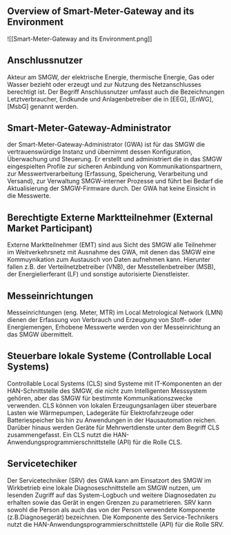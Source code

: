 
## Overview of Smart-Meter-Gateway and its Environment
![[Smart-Meter-Gateway and its Environment.png]]

## Anschlussnutzer
Akteur am SMGW, der elektrische Energie, thermische Energie, Gas oder Wasser bezieht oder erzeugt und zur Nutzung des Netzanschlusses berechtigt ist. Der Begriff Anschlussnutzer umfasst auch die Bezeichnungen Letztverbraucher, Endkunde und Anlagenbetreiber die in [EEG], [EnWG], [MsbG] genannt werden.

## Smart-Meter-Gateway-Administrator
der Smart-Meter-Gateway-Administrator (GWA) ist für das SMGW die vertrauenswürdige Instanz und übernimmt dessen Konfiguration, Überwachung und Steuerung. Er erstellt und administriert die in das SMGW eingespielten Profile zur sicheren Anbindung von Kommunikationspartnern, zur Messwertverarbeitung (Erfassung, Speicherung, Verarbeitung und Versand), zur Verwaltung SMGW-interner Prozesse und führt bei Bedarf die Aktualisierung der SMGW-Firmware durch. Der GWA hat keine Einsicht in die Messwerte.

## Berechtigte Externe Marktteilnehmer (External Market Participant)
Externe Marktteilnehmer (EMT) sind aus Sicht des SMGW alle Teilnehmer im Weitverkehrsnetz mit Ausnahme des GWA, mit denen das SMGW eine Kommuynikation zum Austausch von Daten aufnehmen kann. Hierunter fallen z.B. der Verteilnetzbetreiber (VNB), der Messtellenbetreiber (MSB), der Energielierferant (LF) und sonstige autorisierte Dienstleister.

## Messeinrichtungen
Messeinrichtungen (eng. Meter, MTR) im Local Metrological Network (LMN) dienen der Erfassung von Verbrauch und Erzeugung von Stoff- oder Energiemengen, Erhobene Messwerte werden von der Messeinrichtung an das SMGW übermittelt.

## Steuerbare lokale Systeme (Controllable Local Systems)
Controllable Local Systems (CLS) sind Systeme mit IT-Komponenten an der HAN-Schnittstelle des SMGW, die nicht zum Intelligenten Messsystem gehören, aber das SMGW für bestimmte Kommunikationszwecke verwenden. CLS können von lokalen Erzeugungsanlagen über steuerbare Lasten wie Wärmepumpen, Ladegeräte für Elektrofahrzeuge oder Batteriespeicher bis hin zu Anwendungen in der Hausautomation reichen. Darüber hinaus werden Geräte für Mehrwertdienste unter dem Begriff CLS zusammengefasst. Ein CLS nutzt die HAN-Anwendungsprogrammierschnittstelle (API) für die Rolle CLS.

## Servicetechiker
Der Servicetechniker (SRV) des GWA kann am Einsatzort des SMGW im Wirkbetrieb eine lokale Diagnoseschnittstelle am SMGW nutzen, um lesenden Zugriff auf das System-Logbuch und weitere Diagnosedaten zu erhalten sowie das Gerät in engen Grenzen zu parametrieren. SRV kann sowohl die Person als auch das von der Person verwendete Komponente (z.B.Diagnosegerät) bezeichnen. Die Komponente des Service-Technikers nutzt die HAN-Anwendungsprogrammierschnittstelle (API) für die Rolle SRV.